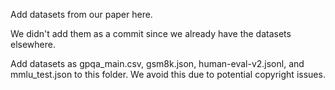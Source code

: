 Add datasets from our paper here.

We didn't add them as a commit since we already have the datasets elsewhere.

Add datasets as gpqa_main.csv, gsm8k.json, human-eval-v2.jsonl, and mmlu_test.json to this folder. We avoid this due to potential copyright issues.
